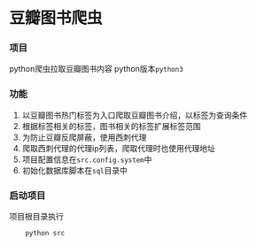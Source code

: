 # 豆瓣图书爬虫

### 项目
python爬虫拉取豆瓣图书内容
python版本`python3`

### 功能
1. 以豆瓣图书热门标签为入口爬取豆瓣图书介绍，以标签为查询条件
2. 根据标签相关的标签，图书相关的标签扩展标签范围
3. 为防止豆瓣反爬屏蔽，使用西刺代理
4. 爬取西刺代理的代理ip列表，爬取代理时也使用代理地址
5. 项目配置信息在`src.config.system`中
6. 初始化数据库脚本在`sql`目录中

### 启动项目
项目根目录执行
```
    python src
```